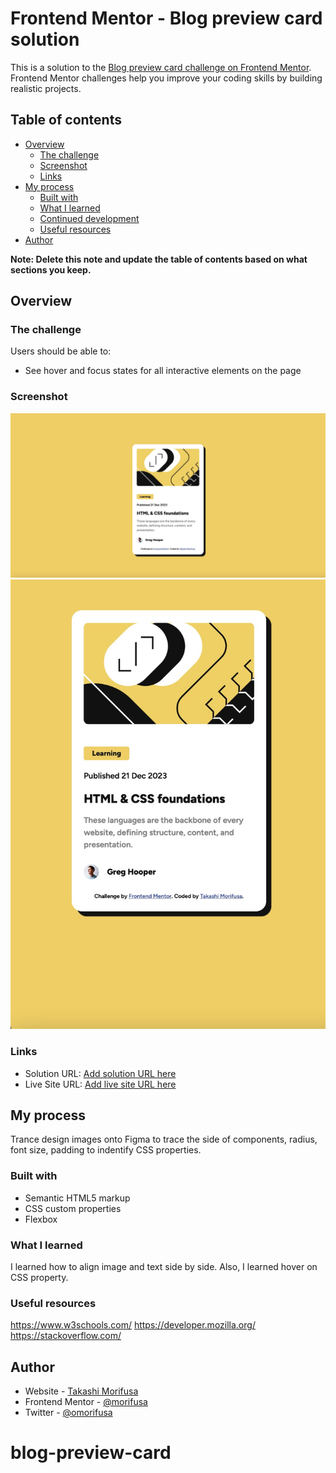 # Frontend Mentor - Blog preview card solution

This is a solution to the [Blog preview card challenge on Frontend Mentor](https://www.frontendmentor.io/challenges/blog-preview-card-ckPaj01IcS). Frontend Mentor challenges help you improve your coding skills by building realistic projects. 

## Table of contents

- [Overview](#overview)
  - [The challenge](#the-challenge)
  - [Screenshot](#screenshot)
  - [Links](#links)
- [My process](#my-process)
  - [Built with](#built-with)
  - [What I learned](#what-i-learned)
  - [Continued development](#continued-development)
  - [Useful resources](#useful-resources)
- [Author](#author)


**Note: Delete this note and update the table of contents based on what sections you keep.**

## Overview

### The challenge

Users should be able to:

- See hover and focus states for all interactive elements on the page

### Screenshot
![web screenshot](screenshot_web.jpeg)
![mobile screenshot](screenshot_mobile.jpeg)


### Links
- Solution URL: [Add solution URL here](https://your-solution-url.com)
- Live Site URL: [Add live site URL here](https://your-live-site-url.com)

## My process
Trance design images onto Figma to trace the side of components, radius, font size, padding to indentify CSS properties.

### Built with
- Semantic HTML5 markup
- CSS custom properties
- Flexbox


### What I learned
I learned how to align image and text side by side.
Also, I learned hover on CSS property.


### Useful resources
https://www.w3schools.com/
https://developer.mozilla.org/
https://stackoverflow.com/


## Author

- Website - [Takashi Morifusa](https://www.linkedin.com/in/morifusa/)
- Frontend Mentor - [@morifusa](https://www.frontendmentor.io/profile/morifusa)
- Twitter - [@omorifusa](https://www.twitter.com/morifusa)

# blog-preview-card
